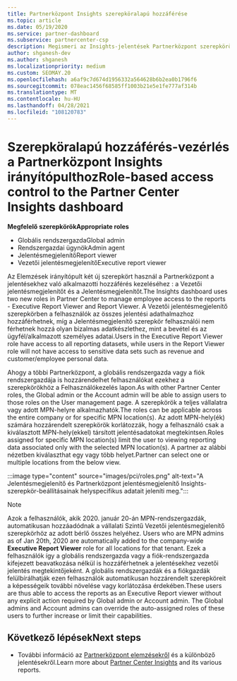 ```yaml
---
title: Partnerközpont Insights szerepköralapú hozzáférése
ms.topic: article
ms.date: 05/19/2020
ms.service: partner-dashboard
ms.subservice: partnercenter-csp
description: Megismeri az Insights-jelentések Partnerközpont szerepköröket. Ezek közé tartozik a Vezetői jelentésmegjelenítő és a Jelentésmegjelenítő szerepkör.
author: shganesh-dev
ms.author: shganesh
ms.localizationpriority: medium
ms.custom: SEOMAY.20
ms.openlocfilehash: a6af9c7d674d1956332a564628b6b2ea0b1796f6
ms.sourcegitcommit: 078eac1456f68585ff1003b21e5e1fe777af314b
ms.translationtype: MT
ms.contentlocale: hu-HU
ms.lasthandoff: 04/28/2021
ms.locfileid: "108120783"
---
```

# <a name="role-based-access-control-to-the-partner-center-insights-dashboard"></a><span data-ttu-id="5c04c-104">Szerepköralapú hozzáférés-vezérlés a Partnerközpont Insights irányítópulthoz</span><span class="sxs-lookup"><span data-stu-id="5c04c-104">Role-based access control to the Partner Center Insights dashboard</span></span>

<span data-ttu-id="5c04c-105">**Megfelelő szerepkörök**</span><span class="sxs-lookup"><span data-stu-id="5c04c-105">**Appropriate roles**</span></span>

- <span data-ttu-id="5c04c-106">Globális rendszergazda</span><span class="sxs-lookup"><span data-stu-id="5c04c-106">Global admin</span></span>
- <span data-ttu-id="5c04c-107">Rendszergazdai ügynök</span><span class="sxs-lookup"><span data-stu-id="5c04c-107">Admin agent</span></span>
- <span data-ttu-id="5c04c-108">Jelentésmegjelenítő</span><span class="sxs-lookup"><span data-stu-id="5c04c-108">Report viewer</span></span>
- <span data-ttu-id="5c04c-109">Vezetői jelentésmegjelenítő</span><span class="sxs-lookup"><span data-stu-id="5c04c-109">Executive report viewer</span></span>

<span data-ttu-id="5c04c-110">Az Elemzések irányítópult két új szerepkört használ a Partnerközpont a jelentésekhez való alkalmazotti hozzáférés kezeléséhez : a Vezetői jelentésmegjelenítőt és a Jelentésmegjelenítőt.</span><span class="sxs-lookup"><span data-stu-id="5c04c-110">The Insights dashboard uses two new roles in Partner Center to manage employee access to the reports - Executive Report Viewer and Report Viewer.</span></span>  <span data-ttu-id="5c04c-111">A Vezetői jelentésmegjelenítő szerepkörben a felhasználók az összes jelentési adathalmazhoz hozzáférhetnek, míg a Jelentésmegjelenítő szerepkör felhasználói nem férhetnek hozzá olyan bizalmas adatkészlethez, mint a bevétel és az ügyfél/alkalmazott személyes adatai.</span><span class="sxs-lookup"><span data-stu-id="5c04c-111">Users in the Executive Report Viewer role have access to all reporting datasets, while users in the Report Viewer role will not have access to sensitive data sets such as revenue and customer/employee personal data.</span></span>  

<span data-ttu-id="5c04c-112">Ahogy a többi Partnerközpont, a globális rendszergazda vagy a fiók rendszergazdája is hozzárendelhet felhasználókat ezekhez a szerepkörökhöz a Felhasználókezelés lapon.</span><span class="sxs-lookup"><span data-stu-id="5c04c-112">As with other Partner Center roles, the Global admin or the Account admin will be able to assign users to those roles on the User management page.</span></span> <span data-ttu-id="5c04c-113">A szerepkörök a teljes vállalatra vagy adott MPN-helyre alkalmazhatók.</span><span class="sxs-lookup"><span data-stu-id="5c04c-113">The roles can be applicable across the entire company or for specific MPN location(s).</span></span> <span data-ttu-id="5c04c-114">Az adott MPN-hely(ék) számára hozzárendelt szerepkörök korlátozzák, hogy a felhasználó csak a kiválasztott MPN-hely(ekkel) társított jelentésadatokat megtekintsen.</span><span class="sxs-lookup"><span data-stu-id="5c04c-114">Roles assigned for specific MPN location(s) limit the user to viewing reporting data associated only with the selected MPN location(s).</span></span> <span data-ttu-id="5c04c-115">A partner az alábbi nézetben kiválaszthat egy vagy több helyet.</span><span class="sxs-lookup"><span data-stu-id="5c04c-115">Partner can select one or multiple locations from the below view.</span></span>

:::image type="content" source="images/pci/roles.png" alt-text="A Jelentésmegjelenítő és Partnerközpont jelentésmegjelenítő Insights-szerepkör-beállításainak helyspecifikus adatait jeleníti meg.":::

>[!Note]
> <span data-ttu-id="5c04c-117">Azok a felhasználók, akik 2020. január 20-án MPN-rendszergazdák, automatikusan hozzáadódnak a vállalati Szintű Vezetői jelentésmegjelenítő szerepkörhöz az adott bérlő összes helyéhez. </span><span class="sxs-lookup"><span data-stu-id="5c04c-117">Users who are MPN admins as of Jan 20th, 2020 are automatically added to the company-wide **Executive Report Viewer** role for all locations for that tenant.</span></span> <span data-ttu-id="5c04c-118">Ezek a felhasználók így a globális rendszergazda vagy a fiók-rendszergazda kifejezett beavatkozása nélkül is hozzáférhetnek a jelentésekhez vezetői jelentés megtekintőjeként. A globális rendszergazdák és a fiókgazdák felülbírálhatják ezen felhasználók automatikusan hozzárendelt szerepköreit a képességeik további növelése vagy korlátozása érdekében.</span><span class="sxs-lookup"><span data-stu-id="5c04c-118">These users are thus able to access the reports as an Executive Report viewer without any explicit action required by Global admin or Account admin. The Global admins and Account admins can override the auto-assigned roles of these users to further increase or limit their capabilities.</span></span>

## <a name="next-steps"></a><span data-ttu-id="5c04c-119">Következő lépések</span><span class="sxs-lookup"><span data-stu-id="5c04c-119">Next steps</span></span>

- <span data-ttu-id="5c04c-120">További információ az [Partnerközpont elemzésekről](partner-center-insights.md) és a különböző jelentésekről.</span><span class="sxs-lookup"><span data-stu-id="5c04c-120">Learn more about [Partner Center Insights](partner-center-insights.md) and its various reports.</span></span>
